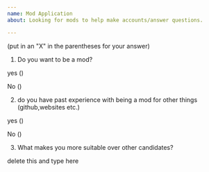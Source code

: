 ```yaml
---
name: Mod Application
about: Looking for mods to help make accounts/answer questions. 

---
```


(put in an "X" in the parentheses for your answer)

1. Do you want to be a mod?

yes ()

No ()

2. do you have past experience with being a mod for other things (github,websites etc.) 

yes ()

No ()

3. What makes you more suitable over other candidates?

delete this and type here


